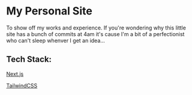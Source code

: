 # My Personal Site

To show off my works and experience. If you're wondering why this little site has a bunch of commits at 4am it's cause I'm a bit of a perfectionist who can't sleep whenver I get an idea...


## Tech Stack:

[Next.js](https://nextjs.org/)

[TailwindCSS](https://tailwindcss.com/)
